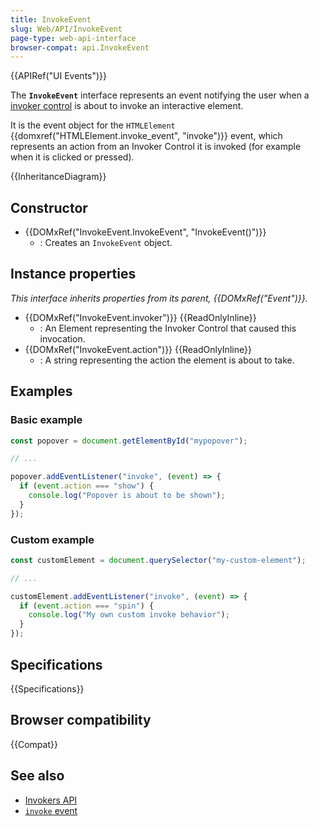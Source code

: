 ```yaml
---
title: InvokeEvent
slug: Web/API/InvokeEvent
page-type: web-api-interface
browser-compat: api.InvokeEvent
---
```


{{APIRef("UI Events")}}

The **`InvokeEvent`** interface represents an event notifying the user when a [invoker control](/en-US/docs/Web/API/Invokers_API) is about to invoke an interactive element.

It is the event object for the `HTMLElement` {{domxref("HTMLElement.invoke_event", "invoke")}} event, which represents an action from an Invoker Control it is invoked (for example when it is clicked or pressed).

{{InheritanceDiagram}}

## Constructor

- {{DOMxRef("InvokeEvent.InvokeEvent", "InvokeEvent()")}}
  - : Creates an `InvokeEvent` object.

## Instance properties

_This interface inherits properties from its parent, {{DOMxRef("Event")}}._

- {{DOMxRef("InvokeEvent.invoker")}} {{ReadOnlyInline}}
  - : An Element representing the Invoker Control that caused this invocation.
- {{DOMxRef("InvokeEvent.action")}} {{ReadOnlyInline}}
  - : A string representing the action the element is about to take.

## Examples

### Basic example

```js
const popover = document.getElementById("mypopover");

// ...

popover.addEventListener("invoke", (event) => {
  if (event.action === "show") {
    console.log("Popover is about to be shown");
  }
});
```

### Custom example

```js
const customElement = document.querySelector("my-custom-element");

// ...

customElement.addEventListener("invoke", (event) => {
  if (event.action === "spin") {
    console.log("My own custom invoke behavior");
  }
});
```

## Specifications

{{Specifications}}

## Browser compatibility

{{Compat}}

## See also

- [Invokers API](/en-US/docs/Web/API/Invokers_API)
- [`invoke` event](/en-US/docs/Web/API/HTMLElement/invoke_event)
